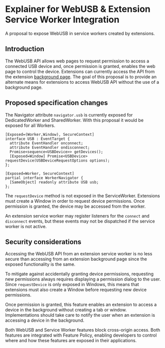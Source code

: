 # Explainer for WebUSB & Extension Service Worker Integration

A proposal to expose WebUSB in service workers created by extensions.

<!-- TOC -->
<!-- /TOC -->

## Introduction
The WebUSB API allows web pages to request permission to access a connected USB
device and, once permission is granted, enables the web page to control the
device. Extensions can currently access the API from the extension [background
page](https://developer.mozilla.org/en-US/docs/Mozilla/Add-ons/WebExtensions/manifest.json/background).
The goal of this proposal is to provide an alternate means for extensions to
access WebUSB API without the use of a background page.

## Proposed specification changes
The Navigator attribute `navigator.usb` is currently exposed for DedicatedWorker
and SharedWorker. With this proposal it would be exposed for all Workers.

```webidl
[Exposed=(Worker,Window), SecureContext]
interface USB : EventTarget {
  attribute EventHandler onconnect;
  attribute EventHandler ondisconnect;
  Promise<sequence<USBDevice>> getDevices();
  [Exposed=Window] Promise<USBDevice> requestDevice(USBDeviceRequestOptions options);
};

[Exposed=Worker, SecureContext]
partial interface WorkerNavigator {
  [SameObject] readonly attribute USB usb;
};
```

The `requestDevice` method is not exposed in the ServiceWorker. Extensions must
create a Window in order to request device permissions. Once permission is
granted, the device may be accessed from the worker.

An extension service worker may register listeners for the `connect` and
`disconnect` events, but these events may not be dispatched if the service
worker is not active.

## Security considerations
Accessing the WebUSB API from an extension service worker is no less secure than
accessing from an extension background page since the exposed functionality is
the same.

To mitigate against accidentally granting device permissions, requesting new
permissions always requires displaying a permission dialog to the user. Since
`requestDevice` is only exposed in Windows, this means that extensions must also
create a Window before requesting new device permissions.

Once permission is granted, this feature enables an extension to access a device
in the background without creating a tab or window. Implementations should take
care to notify the user when an extension is accessing a device in the
background.

Both WebUSB and Service Worker features block cross-origin access. Both features
are integrated with Feature Policy, enabling developers to control where and how
these features are exposed in their applications.
